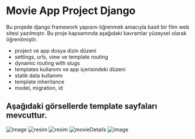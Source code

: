 # Movie App Project Django

Bu projede django framework yapısını öğrenmek amacıyla basit bir film web sitesi yazılmıştır. Bu proje kapsamında aşağıdaki kavramlar yüzeysel olarak öğrenilmiştir.
- project ve app dosya dizin düzeni
- settings, urls, view ve template routing
- dynamic routing with slugs
- templates kullanımı ve app içerisindeki düzeni
- statik data kullanımı
- template inheritance
- model, migration, id

## Aşağıdaki görsellerde template sayfaları mevcuttur.

![image](https://github.com/user-attachments/assets/4c370c1a-04a6-4f76-aec3-bd3df24ab73a)
![resim](https://github.com/user-attachments/assets/d84f5a45-be02-481b-b26b-22b67808d56d)
![resim](https://github.com/user-attachments/assets/d1d89c66-afac-454c-86ff-7a0d5739efc8)
![movieDetails](https://github.com/user-attachments/assets/880f8037-4b12-441d-b8dc-d4fea344ebb2)
![image](https://github.com/user-attachments/assets/41079690-8af6-4e00-a32e-bc4919a5ff44)
